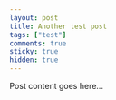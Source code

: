 ```yaml
---
layout: post
title: Another test post
tags: ["test"]
comments: true
sticky: true
hidden: true
---
```


Post content goes here...